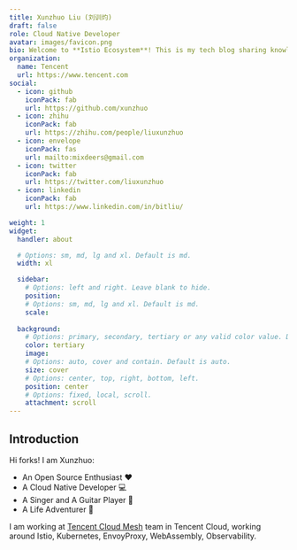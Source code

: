 ```yaml
---
title: Xunzhuo Liu (刘训灼)
draft: false
role: Cloud Native Developer
avatar: images/favicon.png
bio: Welcome to **Istio Ecosystem**! This is my tech blog sharing knowledge about **Istio** 🚀🚀.
organization:
  name: Tencent
  url: https://www.tencent.com
social:
  - icon: github
    iconPack: fab
    url: https://github.com/xunzhuo
  - icon: zhihu
    iconPack: fab
    url: https://zhihu.com/people/liuxunzhuo
  - icon: envelope
    iconPack: fas
    url: mailto:mixdeers@gmail.com
  - icon: twitter
    iconPack: fab
    url: https://twitter.com/liuxunzhuo
  - icon: linkedin
    iconPack: fab
    url: https://www.linkedin.com/in/bitliu/

weight: 1
widget:
  handler: about

  # Options: sm, md, lg and xl. Default is md.
  width: xl

  sidebar:
    # Options: left and right. Leave blank to hide.
    position:
    # Options: sm, md, lg and xl. Default is md.
    scale:
  
  background:
    # Options: primary, secondary, tertiary or any valid color value. Default is primary.
    color: tertiary
    image: 
    # Options: auto, cover and contain. Default is auto.
    size: cover
    # Options: center, top, right, bottom, left.
    position: center
    # Options: fixed, local, scroll.
    attachment: scroll
---
```


## Introduction

Hi forks! I am Xunzhuo:

+ An Open Source Enthusiast ❤️
+ A Cloud Native Developer 💻
+ A Singer and A Guitar Player 🎵
+ A Life Adventurer 🌈

I am working at [Tencent Cloud Mesh](https://cloud.tencent.com/product/tcm) team in Tencent Cloud, working around Istio, Kubernetes, EnvoyProxy, WebAssembly, Observability.
